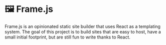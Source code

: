 # 🖼 Frame.js

Frame.js is an opinionated static site builder that uses React as a templating
system.  The goal of this project is to build sites that are easy to host,
have a small initial footprint, but are still fun to write thanks to React.
